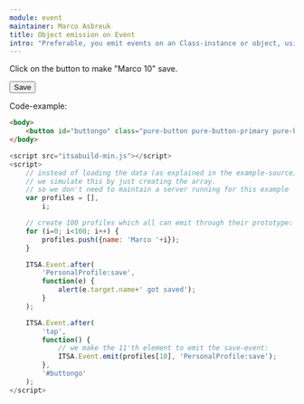 ```yaml
---
module: event
maintainer: Marco Asbreuk
title: Object emission on Event
intro: "Preferable, you emit events on an Class-instance or object, using the helpers on its prototype. However, sometimes objects are already created and you can't change the prototype. Instead of merging the listener-helpers to every single object, you should use Event.emit to emit events."
---
```

Click on the button to make "Marco 10" save.

<button id="buttongo" class="pure-button pure-button-primary pure-button-bordered">Save</button>

Code-example:

```html
<body>
    <button id="buttongo" class="pure-button pure-button-primary pure-button-bordered">Save</button>
</body>
```

```js
<script src="itsabuild-min.js"></script>
<script>
    // instead of loading the data (as explained in the example-source)
    // we simulate this by just creating the array.
    // so we don't need to maintain a server running for this example
    var profiles = [],
        i;

    // create 100 profiles which all can emit through their prototype:
    for (i=0; i<100; i++) {
        profiles.push({name: 'Marco '+i});
    }

    ITSA.Event.after(
        'PersonalProfile:save',
        function(e) {
            alert(e.target.name+' got saved');
        }
    );

    ITSA.Event.after(
        'tap',
        function() {
            // we make the 11'th element to emit the save-event:
            ITSA.Event.emit(profiles[10], 'PersonalProfile:save');
        },
        '#buttongo'
    );
</script>
```

<script src="../../dist/itsabuild-min.js"></script>
<script>
    // instead of loading the data (as explained in the example-source)
    // we simulate this by just creating the array.
    // so we don't need to maintain a server running for this example
    var profiles = [],
        i;

    // create 100 profiles which all can emit through their prototype:
    for (i=0; i<100; i++) {
        profiles.push({name: 'Marco '+i});
    }

    ITSA.Event.after(
        'PersonalProfile:save',
        function(e) {
            alert(e.target.name+' got saved');
        }
    );

    ITSA.Event.after(
        'tap',
        function() {
            // we make the 11'th element to emit the save-event:
            ITSA.Event.emit(profiles[10], 'PersonalProfile:save');
        },
        '#buttongo'
    );
</script>